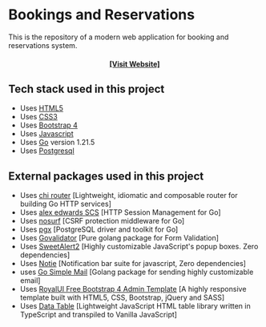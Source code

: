 
# Bookings and Reservations</h1>

This is the repository of a modern web application for booking and reservations system.

<h4 align="center"><a href="https://samiulru.github.io/bookings/"> [Visit  Website] </a></h4>

## Tech stack used in this project
- Uses [HTML5](https://html.spec.whatwg.org/multipage/)
- Uses [CSS3](https://www.w3.org/Style/CSS/)
- Uses [Bootstrap 4](https://getbootstrap.com/docs/4.0/getting-started/introduction/)
- Uses [Javascript](https://developer.mozilla.org/en-US/docs/Web/JavaScript)
- Uses [Go](https://go.dev/) version 1.21.5
- Uses [Postgresql](https://www.postgresql.org/)

## External packages used in this project

- Uses [chi router](http://github.com/go-chi/chi/v5) [Lightweight, idiomatic and composable router for building Go HTTP services]
- Uses [alex edwards SCS](http://github.com/alexedwards/scs/v2) [HTTP Session Management for Go]
- Uses [nosurf](http://github.com/justinas/nosurf) [CSRF protection middleware for Go]
- Uses [pgx](https://github.com/jackc/pgx) [PostgreSQL driver and toolkit for Go]
- Uses [Govalidator](https://github.com/asaskevich/govalidator) [Pure golang package for Form Validation]
- Uses [SweetAlert2](https://github.com/sweetalert2/sweetalert2) [Highly customizable JavaScript's popup boxes. Zero dependencies]
- Uses [Notie](https://github.com/jaredreich/notie) [Notification bar suite for javascript, Zero dependencies]
- uses [Go Simple Mail](https://github.com/xhit/go-simple-mail) [Golang package for sending highly customizable email]
- Uses [RoyalUI Free Bootstrap 4 Admin Template](https://github.com/BootstrapDash/RoyalUI-Free-Bootstrap-Admin-Template) [A highly responsive template built with HTML5, CSS, Bootstrap, jQuery and SASS]
- Uses [Data Table](https://github.com/fiduswriter/simple-datatables) [Lightweight JavaScript HTML table library written in TypeScript and transpiled to Vanilla JavaScript]

